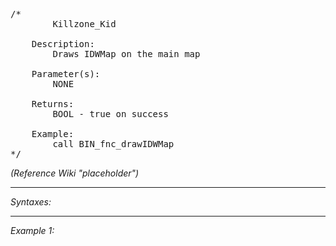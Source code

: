 <pre>/*
		Killzone_Kid

	Description:
		Draws IDWMap on the main map

	Parameter(s):
		NONE
		
	Returns:
		BOOL - true on success
		
	Example:
		call BIN_fnc_drawIDWMap
*/</pre>

*(Reference Wiki "placeholder")*


---
*Syntaxes:*

<!-- [] call `BIN_fnc_drawIDWMap` -->

---
*Example 1:*

<!-- 
```sqf
[] call BIN_fnc_drawIDWMap;
``` -->
